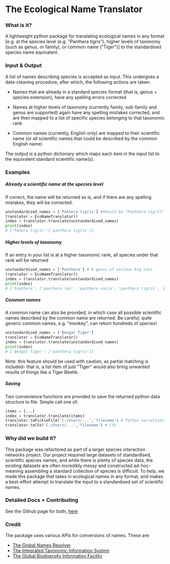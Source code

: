 # The Ecological Name Translator

### What is it?

A lightweight python package for translating ecological names in any format [e.g. at the species level (e.g. "Panthera tigris"), higher levels of taxonomy (such as genus, or family), or common name ("Tiger")] to the standardised species name equivalent.

### Input & Output

A list of names describing species is accepted as input. This undergoes a data-cleaning procedure, after which, the following actions are taken:

- Names that are already in a standard species format (that is, genus + species extension), have any spelling errors corrected

- Names at higher levels of taxonomy (currently family, sub-family and genus are supported) again have any spelling mistakes corrected, and are then mapped to a list of specific species belonging to that taxonomic rank

- Common names (currently, English only) are mapped to their scientific name (or all scientific names that could be described by the common English name)

The output is a python dictionary which maps each item in the input list to the equivalent standard scientific name(s).

### Examples

##### Already a scientific name at the species level

If correct, the name will be returned as is, and if there are any spelling mistakes, they will be corrected.

```python
unstandardised_names = ['Panhera tigris'] #Should be "Panthera tigris"       
translator = EcoNameTranslator()   
index = translator.translate(unstandardised_names)
print(index)
# {'Panera tigris':['panthera tigris']}    
```

##### Higher levels of taxonomy

If an entry in your list is at a higher taxonomic rank, all species under that rank will be returned

```python
unstandardised_names = ['Panthera'] # A genus of various big cats       
translator = EcoNameTranslator()   
index = translator.translate(unstandardised_names)
print(index)
# {'Panthera': ['panthera leo', 'panthera uncia', 'panthera tigris', 'panthera onca', 'panthera pardus','panthera spec']}    
```

##### Common names

A common name can also be provided, in which case all possible scientific names described by the common name are returned. Be careful; quite generic common names, e.g. "monkey", can return hundreds of species!

```python
unstandardised_names = ['Bengal Tiger']
translator = EcoNameTranslator()   
index = translator.translate(unstandardised_names)
print(index)
# {'Bengal Tiger': ['panthera tigris']}    
```

Note: this feature should be used with caution, as partial matching is included- that is, a list item of just "Tiger" would also bring unwanted results of things like a Tiger Beetle.

##### Saving

Two convenience functions are provided to save the returned python data structure to file. Simple call one of:

```python
items = [...]
index = translator.translate(items)
translator.toPickleFile('C:/Users/...','filename') # Python serialization
translator.toCSV('C:/Users/...','filename') # CSV 
```

### Why did we build it?

This package was refactored as part of a larger species interaction networks project. Our project required large datasets of standardised, scientific species names; and while there is plenty of species data, the existing datasets are often incredibly messy and constructed ad-hoc- meaning assembling a standard collection of species is difficult. To help, we made this package that takes in ecological names in any format, and makes a best-effort attempt to translate the input to a standardised set of scientific names. 

### Detailed Docs + Contributing

See the Github page for both, [here](https://github.com/Daniel-Davies/MedeinaTranslator)

### Credit 

The package uses various APIs for conversions of names. These are:

- [The Global Names Resolver](https://resolver.globalnames.org/)
- [The Integrated Taxonomic Information System](https://www.itis.gov/)
- [The Global Biodiversity Information Facility](https://www.gbif.org/)
